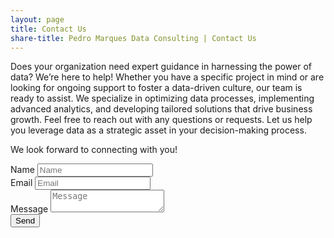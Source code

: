 ```yaml
---
layout: page
title: Contact Us
share-title: Pedro Marques Data Consulting | Contact Us
---
```


Does your organization need expert guidance in harnessing the power of data? We’re here to help! Whether you have a specific project in mind or are looking for ongoing support to foster a data-driven culture, our team is ready to assist. We specialize in optimizing data processes, implementing advanced analytics, and developing tailored solutions that drive business growth.
Feel free to reach out with any questions or requests. Let us help you leverage data as a strategic asset in your decision-making process.

We look forward to connecting with you!

<form action="https://submit-form.com/zZmYoYk7R" class="form-container">
  <div class="form-group">
    <label for="name">Name</label>
    <input type="text" id="name" name="name" placeholder="Name" required="required" class="form-control" />
  </div>
  <div class="form-group">
    <label for="email">Email</label>
    <input type="email" id="email" name="email" placeholder="Email" required="required" class="form-control" />
  </div>
  <div class="form-group">
    <label for="message">Message</label>
    <textarea id="message" name="message" placeholder="Message" required="required" class="form-control"></textarea>
  </div>
  <button type="submit" class="btn btn-primary">Send</button>
</form>
